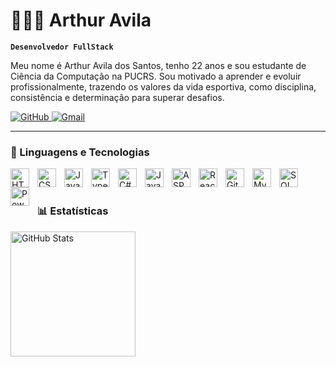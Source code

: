 # 👩🏻‍💻 Arthur Avila

**`Desenvolvedor FullStack`**

Meu nome é Arthur Avila dos Santos, tenho 22 anos e sou estudante de Ciência da Computação na PUCRS.   Sou motivado a aprender e evoluir profissionalmente, trazendo os valores da vida esportiva, como disciplina, consistência e determinação para superar desafios.

<p align="left">
    <a href="https://github.com/ItsAvila">
        <img 
            alt="GitHub" 
            title="Me siga no GitHub" 
            src="https://custom-icon-badges.demolab.com/badge/GitHub-236ad3?style=for-the-badge&logo=github&logoColor=white"
        />
    </a>
    <a href="https://mail.google.com/mail/u/0/?tab=rmogbl#inbox?compose=GTvVlcRwRCMhwNPjLcmbsMTKsjSvmqljzxLhCLplQFrQLPMBsNXzTvLnfkhnpWcxdPSZTkPFtpNWL">
        <img
            alt="Gmail"
            title="Contato"
            src="https://custom-icon-badges.demolab.com/badge/Contato%20email-red?style=for-the-badge&logo=mention&logoColor=white"
        />
    </a>
</p>

---

### 🤖 Linguagens e Tecnologias
<!-- Marcações de texto -->
<img 
    align="left" 
    alt="HTML"
    title="HTML" 
    width="30px" 
    style="padding-right: 10px;" 
    src="https://cdn.jsdelivr.net/gh/devicons/devicon@latest/icons/html5/html5-original.svg" 
/>
<img 
    align="left" 
    alt="CSS" 
    title="CSS"
    width="30px" 
    style="padding-right: 10px;" 
    src="https://cdn.jsdelivr.net/gh/devicons/devicon@latest/icons/css3/css3-original.svg" 
/>
<!-- Linguagens -->
<img 
    align="left" 
    alt="JavaScript" 
    title="JavaScript"
    width="30px" 
    style="padding-right: 10px;" 
    src="https://cdn.jsdelivr.net/gh/devicons/devicon@latest/icons/javascript/javascript-original.svg" 
/>
<img 
    align="left" 
    alt="TypeScript"
    title="TypeScript" 
    width="30px" 
    style="padding-right: 10px;" 
    src="https://cdn.jsdelivr.net/gh/devicons/devicon@latest/icons/typescript/typescript-original.svg" 
/>
<img 
    align="left" 
    alt="C#" 
    title="C#" 
    width="30px" 
    style="padding-right: 10px;" 
    src="https://cdn.jsdelivr.net/gh/devicons/devicon@latest/icons/csharp/csharp-original.svg" 
/>
<img 
    align="left" 
    alt="Java" 
    title="Java" 
    width="30px" 
    style="padding-right: 10px;" 
    src="https://cdn.jsdelivr.net/gh/devicons/devicon@latest/icons/java/java-original.svg" 
/>
<img 
    align="left" 
    alt="ASP.NET MVC" 
    title="C# and ASP.NET MVC for Web Applications" 
    width="30px" 
    style="padding-right: 10px;" 
    src="https://cdn.jsdelivr.net/gh/devicons/devicon@latest/icons/dotnetcore/dotnetcore-original.svg" 
/>
<!-- Framework -->
<img 
    align="left" 
    alt="React"
    title="React" 
    width="30px" 
    style="padding-right: 10px;" 
    src="https://cdn.jsdelivr.net/gh/devicons/devicon@latest/icons/react/react-original.svg" 
/>
<!-- Repositorios -->
<img 
    align="left" 
    alt="Git" 
    title="Git"
    width="30px" 
    style="padding-right: 10px;" 
    src="https://cdn.jsdelivr.net/gh/devicons/devicon@latest/icons/git/git-original.svg" 
/>

<!-- Banco de Dados -->
<img 
    align="left" 
    alt="MySQL" 
    title="MySQL" 
    width="30px" 
    style="padding-right: 10px;" 
    src="https://cdn.jsdelivr.net/gh/devicons/devicon@latest/icons/mysql/mysql-original.svg" 
/>
<img 
    align="left" 
    alt="SQL Server" 
    title="SQL Server" 
    width="30px" 
    style="padding-right: 10px;" 
    src="https://cdn.jsdelivr.net/gh/devicons/devicon@latest/icons/microsoftsqlserver/microsoftsqlserver-plain.svg" 
/>
<!-- Power BI -->
<img 
    align="left" 
    alt="Power BI" 
    title="Power BI" 
    width="30px" 
    style="padding-right: 10px;" 
    src="https://upload.wikimedia.org/wikipedia/commons/c/cf/New_Power_BI_Logo.svg" 
/>



<br/>
<br/>

### 📊 Estatísticas

<p>
  <img 
    align="left" 
    alt="GitHub Stats" 
    height="200" 
    src="https://github-readme-stats.vercel.app/api/top-langs/?username=ItsAvila&theme=tokyonight&layout=compact&custom_title=Tecnologias&langs_count=9&cache_seconds=1800" 
  />
</p>

